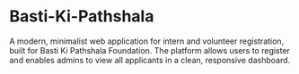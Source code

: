 # Basti-Ki-Pathshala
A modern, minimalist web application for intern and volunteer registration, built for Basti Ki Pathshala Foundation. The platform allows users to register and enables admins to view all applicants in a clean, responsive dashboard.
